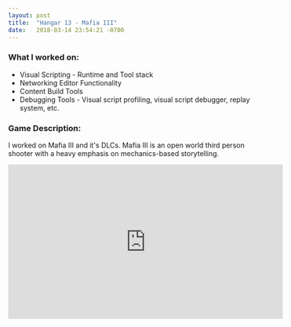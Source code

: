 ```yaml
---
layout: post
title:  "Hangar 13 - Mafia III"
date:   2018-03-14 23:54:21 -0700
---
```


### What I worked on:

* Visual Scripting - Runtime and Tool stack
* Networking Editor Functionality
* Content Build Tools
* Debugging Tools - Visual script profiling, visual script debugger, replay system, etc.

### Game Description:

I worked on Mafia III and it's DLCs.  Mafia III is an open world third person shooter with a heavy emphasis on mechanics-based storytelling.

<iframe width="560" height="315" src="https://www.youtube.com/embed/TNiHOpHbCzM?rel=0" frameborder="0" allow="autoplay; encrypted-media" allowfullscreen></iframe>